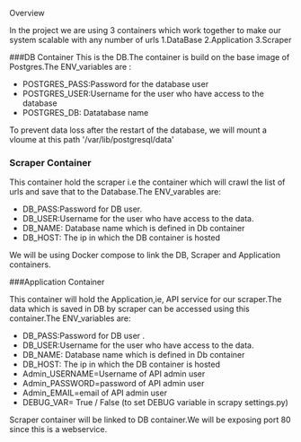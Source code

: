 
Overview

In the project we are using 3 containers which work together to make our system scalable with any number of urls
1.DataBase
2.Application
3.Scraper


###DB Container 
This is the DB.The container is build on the base image of Postgres.The ENV_variables are :
- POSTGRES_PASS:Password for the database user
- POSTGRES_USER:Username for  the user who have access to the database
- POSTGRES_DB: Datatabase name 

To prevent data loss after the restart of the database, we will mount a vloume at this path '/var/lib/postgresql/data'


### Scraper Container 
 This container hold the scraper i.e the container which will crawl the list of urls and save that to the Database.The ENV_varables  are:
- DB_PASS:Password for DB user.
- DB_USER:Username for  the user who have access to the data.
- DB_NAME: Database name which is defined in Db container
- DB_HOST: The ip in which the DB container is hosted

We will be using Docker compose to link the DB, Scraper and Application containers. 

###Application Container 

This container will hold the Application,ie, API service for our scraper.The data which is saved in DB by scraper can be accessed using this container.The ENV_variables are:

- DB_PASS:Password for DB user .
- DB_USER:Username for  the user who have access to the data.
- DB_NAME: Database name which is defined in Db container
- DB_HOST: The ip in which the DB container is hosted 
- Admin_USERNAME=Username of API admin user
- Admin_PASSWORD=password of API admin user
- Admin_EMAIL=email of API admin user
- DEBUG_VAR= True / False (to set DEBUG variable in scrapy settings.py)

Scraper container will be linked to DB container.We will be exposing port 80 since this is a webservice. 







